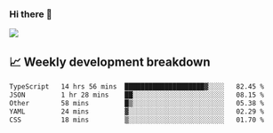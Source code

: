 ### Hi there 👋
<img align="center" src="https://github-readme-stats.vercel.app/api?username=Tumao727&show_icons=true&hide_title=true&theme=dracula" />


## 📈 Weekly development breakdown
<!--START_SECTION:waka-->

```txt
TypeScript   14 hrs 56 mins  ████████████████████▓░░░░   82.45 %
JSON         1 hr 28 mins    ██░░░░░░░░░░░░░░░░░░░░░░░   08.15 %
Other        58 mins         █▒░░░░░░░░░░░░░░░░░░░░░░░   05.38 %
YAML         24 mins         ▓░░░░░░░░░░░░░░░░░░░░░░░░   02.29 %
CSS          18 mins         ▒░░░░░░░░░░░░░░░░░░░░░░░░   01.70 %
```

<!--END_SECTION:waka-->